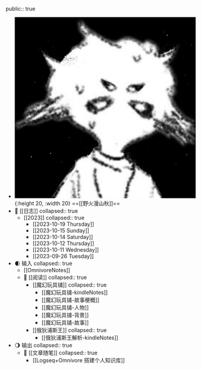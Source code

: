 public:: true

- ![tx.jpg](../assets/tx_1697286591566_0.jpg){:height 20, :width 20}  ==[[野火漫山秋]]==
- 📝 [[日志]]
  collapsed:: true
	- [[2023]]
	  collapsed:: true
		- [[2023-10-19 Thursday]]
		- [[2023-10-15 Sunday]]
		- [[2023-10-14 Saturday]]
		- [[2023-10-12 Thursday]]
		- [[2023-10-11 Wednesday]]
		- [[2023-09-26 Tuesday]]
- 🌒 输入
  collapsed:: true
	- [[OmnivoreNotes]]
	- 📖 [[阅读]]
	  collapsed:: true
		- [[魔幻玩具铺]]
		  collapsed:: true
			- [[魔幻玩具铺-kindleNotes]]
			- [[魔幻玩具铺-故事梗概]]
			- [[魔幻玩具铺-人物]]
			- [[魔幻玩具铺-背景]]
			- [[魔幻玩具铺-故事]]
		- [[俄狄浦斯王]]
		  collapsed:: true
			- [[俄狄浦斯王解析-kindleNotes]]
- 🌖 输出
  collapsed:: true
	- 💬 [[文章随笔]]
	  collapsed:: true
		- [[Logseq+Omnivore 搭建个人知识库]]